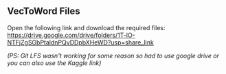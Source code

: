 ## VecToWord Files

Open the following link and download the required files:
https://drive.google.com/drive/folders/1T-lO-NTFjZgSGbPtaldnPQvDDpbXHeWD?usp=share_link


_(PS: Git LFS wasn't working for some reason so had to use google drive or you can also use the Kaggle link)_

